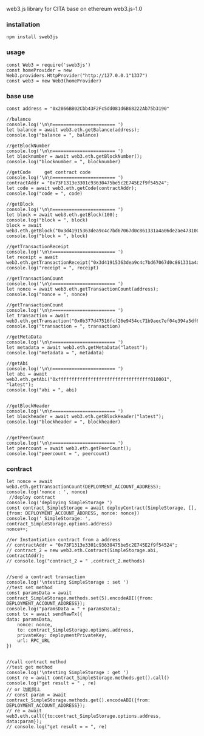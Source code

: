    web3.js library for CITA base on ethereum web3.js-1.0 

 ### installation
    npm install sweb3js

 ### usage
    const Web3 = require('sweb3js')
    const homeProvider = new Web3.providers.HttpProvider("http://127.0.0.1"1337")
    const web3 = new Web3(homeProvider)


### base use
    const address = "0x2866BB02Cbb43F2Fc5dd081d6B68222Ab75b3190"

    //balance
    console.log('\n\n======================= ')
    let balance = await web3.eth.getBalance(address);
    console.log("balance = ", balance)

    //getBlockNumber
    console.log('\n\n======================= ')
    let blocknumber = await web3.eth.getBlockNumber();
    console.log("blocknumber = ", blocknumber)

    //getCode     get contract code
    console.log('\n\n======================= ')
    contractAddr = "0x73F1313e3301c93630475be5c2E745E2f9f54524";
    let code = await web3.eth.getCode(contractAddr);
    console.log("code = ", code)

    //getBlock
    console.log('\n\n======================= ')
    let block = await web3.eth.getBlock(100);
    console.log("block = ", block)
    block = await web3.eth.getBlock("0x3d41915363dea9c4c7bd67067d0c861331a4a06de2ae4731000fcf61d9dca4b9");
    console.log("block = ", block)

    //getTransactionReceipt
    console.log('\n\n======================= ')
    let receipt = await web3.eth.getTransactionReceipt("0x3d41915363dea9c4c7bd67067d0c861331a4a06de2ae4731000fcf61d9dca4b9");
    console.log("receipt = ", receipt)

    //getTransactionCount
    console.log('\n\n======================= ')
    let nonce = await web3.eth.getTransactionCount(address);
    console.log("nonce = ", nonce)

    //getTransactionCount
    console.log('\n\n======================= ')
    let transaction = await web3.eth.getTransaction("0x0b377d47516fcf26e9454cc71b9aec7ef04e394a5df6c8aee542870e62489728");
    console.log("transaction = ", transaction)

    //getMetaData
    console.log('\n\n======================= ')
    let metadata = await web3.eth.getMetaData("latest");
    console.log("metadata = ", metadata)

    //getAbi
    console.log('\n\n======================= ')
    let abi = await web3.eth.getAbi("0xffffffffffffffffffffffffffffffffff010001", "latest");
    console.log("abi = ", abi)


    //getBlockHeader
    console.log('\n\n======================= ')
    let blockheader = await web3.eth.getBlockHeader("latest");
    console.log("blockheader = ", blockheader)


    //getPeerCount
    console.log('\n\n======================= ')
    let peercount = await web3.eth.getPeerCount();
    console.log("peercount = ", peercount)

### contract

    let nonce = await web3.eth.getTransactionCount(DEPLOYMENT_ACCOUNT_ADDRESS);
    console.log('nonce : ', nonce)
     //deploy contract
    console.log('deploying SimpleStorage ')
    const contract_SimpleStorage = await deployContract(SimpleStorage, [], {from: DEPLOYMENT_ACCOUNT_ADDRESS, nonce: nonce})
    console.log(' SimpleStorage: ', contract_SimpleStorage.options.address)
    nonce++;

    //or Instantiation contract from a address
    // contractAddr = "0x73F1313e3301c93630475be5c2E745E2f9f54524";
    // contract_2 = new web3.eth.Contract(SimpleStorage.abi, contractAddr);
    // console.log("contract_2 = " ,contract_2.methods)


    //send a contract transaction
    console.log('\ntesting SimpleStorage : set ')
    //test set method
    const paramsData = await contract_SimpleStorage.methods.set(5).encodeABI({from: DEPLOYMENT_ACCOUNT_ADDRESS});
    console.log("paramsData = " + paramsData);
    const tx = await sendRawTx({
    data: paramsData,
        nonce: nonce,
        to: contract_SimpleStorage.options.address,
        privateKey: deploymentPrivateKey,
        url: RPC_URL
    })


    //call contract method
    //test get method
    console.log('\ntesting SimpleStorage : get ')
    const re = await contract_SimpleStorage.methods.get().call()
    console.log("get result = " , re)
    // or 功能同上
    // const param = await contract_SimpleStorage.methods.get().encodeABI({from: DEPLOYMENT_ACCOUNT_ADDRESS});
    // re = await web3.eth.call({to:contract_SimpleStorage.options.address, data:param});
    // console.log("get result = = ", re)
